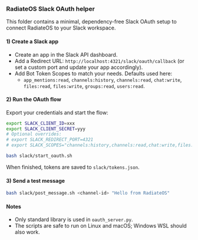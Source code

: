 ### RadiateOS Slack OAuth helper

This folder contains a minimal, dependency-free Slack OAuth setup to connect RadiateOS to your Slack workspace.

#### 1) Create a Slack app
- Create an app in the Slack API dashboard.
- Add a Redirect URL: `http://localhost:4321/slack/oauth/callback` (or set a custom port and update your app accordingly).
- Add Bot Token Scopes to match your needs. Defaults used here:
  - `app_mentions:read`, `channels:history`, `channels:read`, `chat:write`, `files:read`, `files:write`, `groups:read`, `users:read`.

#### 2) Run the OAuth flow
Export your credentials and start the flow:
```bash
export SLACK_CLIENT_ID=xxx
export SLACK_CLIENT_SECRET=yyy
# Optional overrides:
# export SLACK_REDIRECT_PORT=4321
# export SLACK_SCOPES="channels:history,channels:read,chat:write,files:read,files:write,groups:read,users:read,app_mentions:read"

bash slack/start_oauth.sh
```

When finished, tokens are saved to `slack/tokens.json`.

#### 3) Send a test message
```bash
bash slack/post_message.sh <channel-id> "Hello from RadiateOS"
```

#### Notes
- Only standard library is used in `oauth_server.py`.
- The scripts are safe to run on Linux and macOS; Windows WSL should also work.

